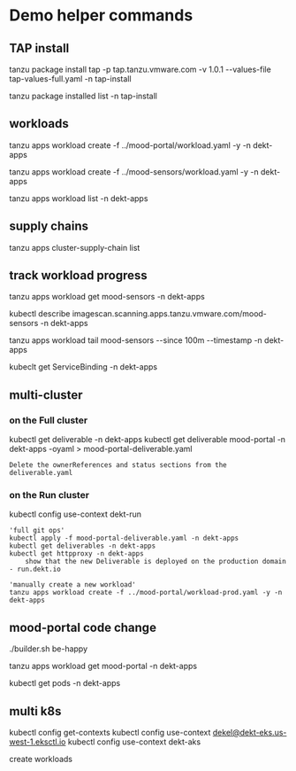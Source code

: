 # Demo helper commands

## TAP install
tanzu package install tap -p tap.tanzu.vmware.com -v 1.0.1  --values-file tap-values-full.yaml -n tap-install

tanzu package installed list -n tap-install

## workloads
tanzu apps workload create -f ../mood-portal/workload.yaml -y -n dekt-apps

tanzu apps workload create -f ../mood-sensors/workload.yaml -y -n dekt-apps

tanzu apps workload list -n dekt-apps

## supply chains
tanzu apps cluster-supply-chain list

## track workload progress
tanzu apps workload get mood-sensors -n dekt-apps

kubectl describe imagescan.scanning.apps.tanzu.vmware.com/mood-sensors -n dekt-apps

tanzu apps workload tail mood-sensors --since 100m --timestamp  -n dekt-apps

kubeclt get ServiceBinding -n dekt-apps

## multi-cluster

### on the Full cluster
kubectl get deliverable -n dekt-apps
kubectl get deliverable mood-portal -n dekt-apps -oyaml > mood-portal-deliverable.yaml

    Delete the ownerReferences and status sections from the deliverable.yaml

### on the Run cluster  
kubectl config use-context dekt-run  

    'full git ops'
    kubectl apply -f mood-portal-deliverable.yaml -n dekt-apps
    kubectl get deliverables -n dekt-apps
    kubectl get httpproxy -n dekt-apps
        show that the new Deliverable is deployed on the production domain - run.dekt.io

    'manually create a new workload'
    tanzu apps workload create -f ../mood-portal/workload-prod.yaml -y -n dekt-apps




## mood-portal code change
./builder.sh be-happy

tanzu apps workload get mood-portal -n dekt-apps

kubectl get pods -n dekt-apps

## multi k8s
kubectl config get-contexts
kubectl config use-context dekel@dekt-eks.us-west-1.eksctl.io
kubectl config use-context dekt-aks

create workloads 